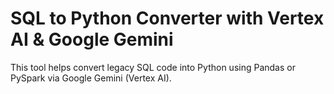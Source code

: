 # SQL to Python Converter with Vertex AI & Google Gemini

This tool helps convert legacy SQL code into Python using Pandas or PySpark via Google Gemini (Vertex AI).